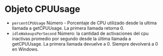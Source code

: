 # Objeto CPUUsage

* `percentCPUUsage` Número - Porcentaje de CPU utilizado desde la ultima llamada a getCPUUsage. La primera llamada retorna 0.
* `idleWakeupsPerSecond` Número: la cantidad de activaciones del cpu inactivas promedio por segundo desde la última llamada a getCPUUsage. La primera llamada devuelve a 0. Siempre devolverá a 0 en Windows.